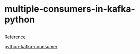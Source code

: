 # multiple-consumers-in-kafka-python


##
Reference

[python-kafka-counsumer](https://github.com/xiaofeicn/python-kafka-counsumer/tree/master/consumers)



